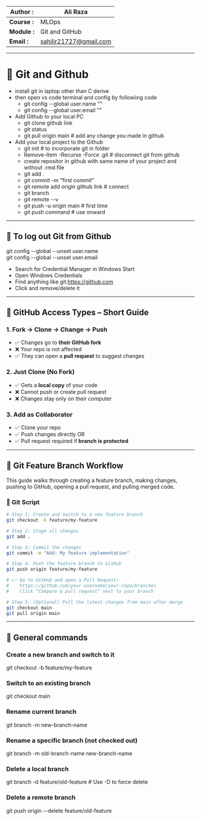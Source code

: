 | **Author :** | Ali Raza                    |
|--------------|-----------------------------|
| **Course :** | MLOps                       |
| **Module :** | Git and GitHub              |
| **Email :**  | sahilir21727@gmail.com      |

---

# 🚀 **Git and Github**
- install git in laptop other than C derive
- then open vs code terminal and config by followiing code  
    - git config --global user.name ""
    - git config --global user.email ""
- Add Github to your local PC
    - git clone github link 
    - git status
    - git pull origin main      # add any change you made in github  
- Add your local project to the Github
    - git init                  # to incorporate git in folder
    - Remove-Item -Recurse -Force .git              # disconnect git from github
    - create repositor in github with same name of your project and without .rmd file
    - git add .
    - git commit -m "first commit"
    - git remote add origin github link          # connect
    - git branch
    - git remote --v
    - git push -u origin main       # first time
    - git push command              # use onward
---

## 🔁 **To log out Git from Github**
git config --global --unset user.name   \
git config --global --unset user.email
- Search for Credential Manager in Windows Start
- Open Windows Credentials
- Find anything like git:https://github.com
- Click and remove/delete it
---

## 🔁 **GitHub Access Types – Short Guide**
### 1. Fork → Clone → Change → Push
- ✅ Changes go to **their GitHub fork**
- ❌ Your repo is not affected
- ✅ They can open a **pull request** to suggest changes

### 2. Just Clone (No Fork)
- ✅ Gets a **local copy** of your code
- ❌ Cannot push or create pull request
- ❌ Changes stay only on their computer

### 3. Add as Collaborator
- ✅ Clone your repo
- ✅ Push changes directly OR
- ✅ Pull request required if **branch is protected**
---

## 🔁 **Git Feature Branch Workflow**
This guide walks through creating a feature branch, making changes, pushing to GitHub, opening a pull request, and pulling merged code.

### 📌 Git Script  
``` bash
# Step 1: Create and switch to a new feature branch
git checkout -b feature/my-feature

# Step 2: Stage all changes
git add .

# Step 3: Commit the changes
git commit -m "Add: My feature implementation"

# Step 4: Push the feature branch to GitHub
git push origin feature/my-feature

# 👉 Go to GitHub and open a Pull Request:
#    https://github.com/your-username/your-repo/branches
#    Click “Compare & pull request” next to your branch

# Step 5: (Optional) Pull the latest changes from main after merge
git checkout main
git pull origin main
```
---

## 🔁 **General commands**
### Create a new branch and switch to it
git checkout -b feature/my-feature

### Switch to an existing branch
git checkout main

### Rename current branch
git branch -m new-branch-name

### Rename a specific branch (not checked out)
git branch -m old-branch-name new-branch-name

### Delete a local branch
git branch -d feature/old-feature                   # Use -D to force delete 

### Delete a remote branch
git push origin --delete feature/old-feature



